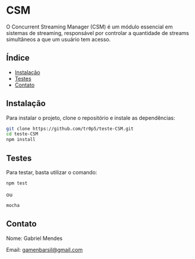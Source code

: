 # CSM

O Concurrent Streaming Manager (CSM) é um módulo essencial em sistemas de streaming, responsável por controlar a quantidade de streams simultâneos a que um usuário tem acesso.


## Índice

- [Instalação](#instalação)
- [Testes](#testes)
- [Contato](#contato)

  
## Instalação

Para instalar o projeto, clone o repositório e instale as dependências:

```bash
git clone https://github.com/tr0p5/teste-CSM.git
cd teste-CSM
npm install
```

## Testes

Para testar, basta utilizar o comando:

```bash
npm test
```
ou
```bash
mocha
```

## Contato

Nome: Gabriel Mendes

Email: gamenbarsil@gmail.com
